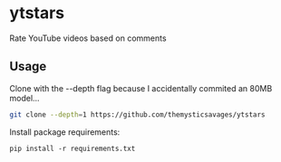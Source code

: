 # ytstars
Rate YouTube videos based on comments

## Usage

Clone with the --depth flag because I accidentally commited an 80MB model...
```bash
git clone --depth=1 https://github.com/themysticsavages/ytstars
```

Install package requirements:
```
pip install -r requirements.txt
```



